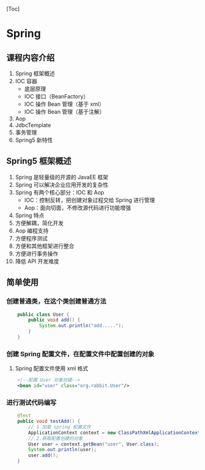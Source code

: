 [Toc]
# Spring
## 课程内容介绍
1. Spring 框架概述
2. IOC 容器
   - 底层原理
   - IOC 接口（BeanFactory）
   - IOC 操作 Bean 管理（基于 xml）
   - IOC 操作 Bean 管理（基于注解）
3. Aop
4. JdbcTemplate
5. 事务管理
6. Spring5 新特性

## Spring5 框架概述
1. Spring 是轻量级的开源的 JavaEE 框架
2. Spring 可以解决企业应用开发的复杂性
3. Spring 有两个核心部分：IOC 和 Aop
   - IOC：控制反转，把创建对象过程交给 Spring 进行管理
   - Aop：面向切面，不修改源代码进行功能增强
4. Spring 特点
5. 方便解耦，简化开发
6. Aop 编程支持
7. 方便程序测试
8. 方便和其他框架进行整合
9.  方便进行事务操作
10. 降低 API 开发难度

## 简单使用
### 创建普通类，在这个类创建普通方法
```java
    public class User {
        public void add() {
            System.out.println("add.....");
        }
    }
```

### 创建 Spring 配置文件，在配置文件中配置创建的对象
1. Spring 配置文件使用 xml 格式
```xml
    <!--配置 User 对象创建-->
    <bean id="user" class="org.rabbit.User"/>
```

### 进行测试代码编写
```java
    @Test
    public void testAdd() {
        // 1.加载 spring 配置文件
        ApplicationContext context = new ClassPathXmlApplicationContext("bean1.xml");
        // 2.获取配置创建的对象
        User user = context.getBean("user", User.class);
        System.out.println(user);
        user.add();
    }
```

